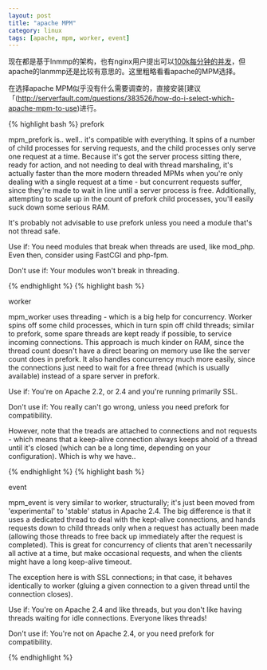 ```yaml
---
layout: post
title: "apache MPM"
category: linux
tags: [apache, mpm, worker, event]
---
```


现在都是基于lnmmp的架构，也有nginx用户提出可以[100k每分钟的并发](http://stackoverflow.com/questions/7325211/tuning-nginx-worker-process-to-obtain-100k-hits-per-min)，但apache的lanmmp还是比较有意思的。这里粗略看看apache的MPM选择。

在选择apache MPM似乎没有什么需要调查的，直接安装[建议「(http://serverfault.com/questions/383526/how-do-i-select-which-apache-mpm-to-use)进行。


{% highlight bash %}
prefork

mpm_prefork is.. well.. it's compatible with everything. It spins of a number of child processes for serving requests, and the child processes only serve one request at a time. Because it's got the server process sitting there, ready for action, and not needing to deal with thread marshaling, it's actually faster than the more modern threaded MPMs when you're only dealing with a single request at a time - but concurrent requests suffer, since they're made to wait in line until a server process is free. Additionally, attempting to scale up in the count of prefork child processes, you'll easily suck down some serious RAM.

It's probably not advisable to use prefork unless you need a module that's not thread safe.

Use if: You need modules that break when threads are used, like mod_php. Even then, consider using FastCGI and php-fpm.

Don't use if: Your modules won't break in threading.

{% endhighlight %}
{% highlight bash %}

worker

mpm_worker uses threading - which is a big help for concurrency. Worker spins off some child processes, which in turn spin off child threads; similar to prefork, some spare threads are kept ready if possible, to service incoming connections. This approach is much kinder on RAM, since the thread count doesn't have a direct bearing on memory use like the server count does in prefork. It also handles concurrency much more easily, since the connections just need to wait for a free thread (which is usually available) instead of a spare server in prefork.

Use if: You're on Apache 2.2, or 2.4 and you're running primarily SSL.

Don't use if: You really can't go wrong, unless you need prefork for compatibility.

However, note that the treads are attached to connections and not requests - which means that a keep-alive connection always keeps ahold of a thread until it's closed (which can be a long time, depending on your configuration). Which is why we have..


{% endhighlight %}
{% highlight bash %}

event

mpm_event is very similar to worker, structurally; it's just been moved from 'experimental' to 'stable' status in Apache 2.4. The big difference is that it uses a dedicated thread to deal with the kept-alive connections, and hands requests down to child threads only when a request has actually been made (allowing those threads to free back up immediately after the request is completed). This is great for concurrency of clients that aren't necessarily all active at a time, but make occasional requests, and when the clients might have a long keep-alive timeout.

The exception here is with SSL connections; in that case, it behaves identically to worker (gluing a given connection to a given thread until the connection closes).

Use if: You're on Apache 2.4 and like threads, but you don't like having threads waiting for idle connections. Everyone likes threads!

Don't use if: You're not on Apache 2.4, or you need prefork for compatibility.

{% endhighlight %}
